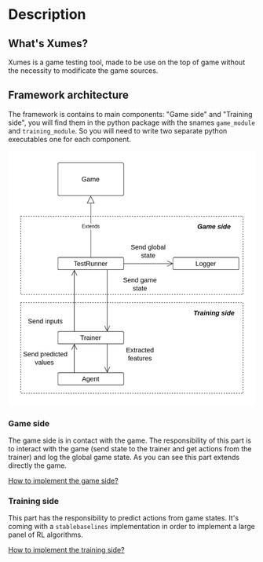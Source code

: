 # Description

## What's Xumes?
Xumes is a game testing tool, made to be use on the top of game without the necessity to modificate the game sources.

## Framework architecture
The framework is contains to main components: "Game side" and "Training side", you will find them in the python package with the snames `game_module` and `training_module`.
So you will need to write two separate python executables one for each component.

![framework schema](schema.png)

### Game side
The game side is in contact with the game. The responsibility of this part is to interact with the game (send state to the trainer and get actions from the trainer) and log the global game state.
As you can see this part extends directly the game.

[How to implement the game side?](game_side.md)

### Training side
This part has the responsibility to predict actions from game states. It's coming with a `stablebaselines` implementation in order to implement a large panel of RL algorithms.

[How to implement the training side?](training_side.md)
